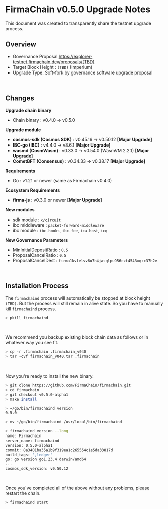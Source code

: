 # FirmaChain v0.5.0 Upgrade Notes

This document was created to transparently share the testnet upgrade process.

## Overview

- Governance Proposal:https://explorer-testnet.firmachain.dev/proposals/(TBD)
- Target Block Height : `(TBD)` (Imperium)
- Upgrade Type: Soft-fork by governance software upgrade proposal

</br>

## Changes

**Upgrade chain binary**
- Chain binary : v0.4.0 -> v0.5.0

**Upgrade module**
- **cosmos-sdk (Cosmos SDK)** : v0.45.16 -> v0.50.12 **[Major Upgrade]**
- **IBC-go (IBC)** : v4.4.0 -> v8.6.1 **[Major Upgrade]**
- **wasmd (CosmWasm)** : v0.33.0 -> v0.54.0 (WasmVM 2.2.1) **[Major Upgrade]**
- **CometBFT (Consensus)** : v0.34.33 -> v0.38.17 **[Major Upgrade]**

**Requirements**
- Go : v1.21 or newer (same as Firmachain v0.4.0)

**Ecosystem Requirements**
- **firma-js** : v0.3.0 or newer **[Major Upgrade]**

**New modules**
- sdk module : `x/circuit`
- ibc middleware : `packet-forward-middleware`
- ibc module : `ibc-hooks`, `ibc-fee`, `ica-host`, `icq`

**New Governance Parameters**
- MinInitialDepositRatio : `0.5`
- ProposalCancelRatio : `0.5`
- ProposalCancelDest : `firma1kvlelvv6u7h4jasqlpu956czt4543xqzc37h2v`

</br>

## Installation Process

 The `firmachaind` process will automatically be stopped at block height `(TBD)`. But the process will still remain in alive state. So you have to manually kill `firmachaind` process.

```bash
> pkill firmachaind
```

</br>

We recommend you backup existing block chain data as follows or in whatever way you see fit. 
```bash
> cp -r .firmachain .firmachain_v040
> tar -cvf firmachain_v040.tar .firmachain
```

</br>

Now you're ready to install the new binary.

```bash
> git clone https://github.com/FirmaChain/firmachain.git
> cd firmachain
> git checkout v0.5.0-alpha1
> make install

> ~/go/bin/firmachaind version
0.5.0

> mv ~/go/bin/firmachaind /usr/local/bin/firmachaind

> firmachaind version --long
name: Firmachain
server_name: firmachaind
version: 0.5.0-alpha1
commit: 8a3401ba35a1b9f319ea1c265554c1e5da33817d
build_tags: ',ledger'
go: go version go1.23.4 darwin/amd64
...
cosmos_sdk_version: v0.50.12
```

</br>

Once you've completed all of the above without any problems, please restart the chain.

```
> firmachaind start
```
